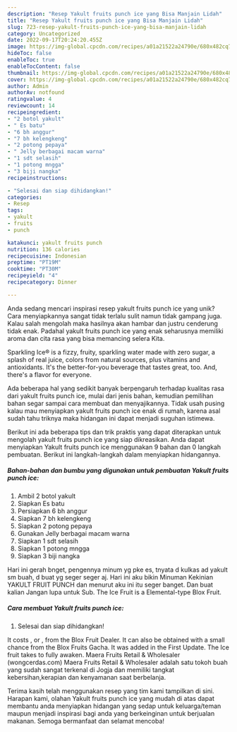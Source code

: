 ```yaml
---
description: "Resep Yakult fruits punch ice yang Bisa Manjain Lidah"
title: "Resep Yakult fruits punch ice yang Bisa Manjain Lidah"
slug: 723-resep-yakult-fruits-punch-ice-yang-bisa-manjain-lidah
category: Uncategorized
date: 2022-09-17T20:24:20.455Z
image: https://img-global.cpcdn.com/recipes/a01a21522a24790e/680x482cq70/yakult-fruits-punch-ice-foto-resep-utama.jpg
hideToc: false
enableToc: true
enableTocContent: false
thumbnail: https://img-global.cpcdn.com/recipes/a01a21522a24790e/680x482cq70/yakult-fruits-punch-ice-foto-resep-utama.jpg
cover: https://img-global.cpcdn.com/recipes/a01a21522a24790e/680x482cq70/yakult-fruits-punch-ice-foto-resep-utama.jpg
author: Admin
authorAv: notfound
ratingvalue: 4
reviewcount: 14
recipeingredient:
- "2 botol yakult"
- " Es batu"
- "6 bh anggur"
- "7 bh kelengkeng"
- "2 potong pepaya"
- " Jelly berbagai macam warna"
- "1 sdt selasih"
- "1 potong mngga"
- "3 biji nangka"
recipeinstructions:

- "Selesai dan siap dihidangkan!"
categories:
- Resep
tags:
- yakult
- fruits
- punch

katakunci: yakult fruits punch 
nutrition: 136 calories
recipecuisine: Indonesian
preptime: "PT19M"
cooktime: "PT30M"
recipeyield: "4"
recipecategory: Dinner

---
```





Anda sedang mencari inspirasi resep yakult fruits punch ice yang unik? Cara menyiapkannya sangat tidak terlalu sulit namun tidak gampang juga. Kalau salah mengolah maka hasilnya akan hambar dan justru cenderung tidak enak. Padahal yakult fruits punch ice yang enak seharusnya memiliki aroma dan cita rasa yang bisa memancing selera Kita.





Sparkling Ice® is a fizzy, fruity, sparkling water made with zero sugar, a splash of real juice, colors from natural sources, plus vitamins and antioxidants. It&#39;s the better-for-you beverage that tastes great, too. And, there&#39;s a flavor for everyone.

Ada beberapa hal yang sedikit banyak berpengaruh terhadap kualitas rasa dari yakult fruits punch ice, mulai dari jenis bahan, kemudian pemilihan bahan segar sampai cara membuat dan menyajikannya. Tidak usah pusing kalau mau menyiapkan yakult fruits punch ice enak di rumah, karena asal sudah tahu triknya maka hidangan ini dapat menjadi suguhan istimewa.






Berikut ini ada beberapa tips dan trik praktis yang dapat diterapkan untuk mengolah yakult fruits punch ice yang siap dikreasikan. Anda dapat menyiapkan Yakult fruits punch ice menggunakan 9 bahan dan 0 langkah pembuatan. Berikut ini langkah-langkah dalam menyiapkan hidangannya.

<!--inarticleads1-->

##### Bahan-bahan dan bumbu yang digunakan untuk pembuatan Yakult fruits punch ice:

1. Ambil 2 botol yakult
1. Siapkan  Es batu
1. Persiapkan 6 bh anggur
1. Siapkan 7 bh kelengkeng
1. Siapkan 2 potong pepaya
1. Gunakan  Jelly berbagai macam warna
1. Siapkan 1 sdt selasih
1. Siapkan 1 potong mngga
1. Siapkan 3 biji nangka


Hari ini gerah bnget, pengennya minum yg pke es, tnyata d kulkas ad yakult sm buah, d buat yg seger seger aj. Hari ini aku bikin Minuman Kekinian YAKULT FRUIT PUNCH dan menurut aku ini itu seger banget. Dan buat kalian Jangan lupa untuk Sub. The Ice Fruit is a Elemental-type Blox Fruit. 

<!--inarticleads2-->

##### Cara membuat Yakult fruits punch ice:


1. Selesai dan siap dihidangkan!

It costs , or , from the Blox Fruit Dealer. It can also be obtained with a small chance from the Blox Fruits Gacha. It was added in the First Update. The Ice fruit takes to fully awaken. Maera Fruits Retail &amp; Wholesaler (wongcerdas.com) Maera Fruits Retail &amp; Wholesaler adalah satu tokoh buah yang sudah sangat terkenal di Jogja dan memiliki tangkat kebersihan,kerapian dan kenyamanan saat berbelanja. 

Terima kasih telah menggunakan resep yang tim kami tampilkan di sini. Harapan kami, olahan Yakult fruits punch ice yang mudah di atas dapat membantu anda menyiapkan hidangan yang sedap untuk keluarga/teman maupun menjadi inspirasi bagi anda yang berkeinginan untuk berjualan makanan. Semoga bermanfaat dan selamat mencoba!
